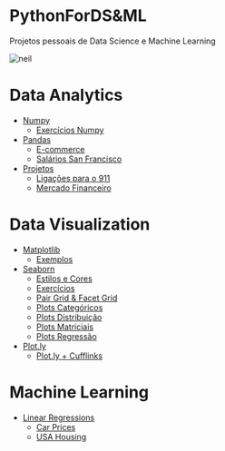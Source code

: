 # PythonForDS&ML
Projetos pessoais de Data Science e Machine Learning

![neil](https://imarticus.org/wp-content/uploads/2019/07/ds11.gif)

  # Data Analytics
  
  * [Numpy](https://github.com/JnsFerreira/PythonForDS-ML/tree/master/DataAnalytics/Numpy)
      * [Exercícios Numpy](https://github.com/JnsFerreira/PythonForDS-ML/blob/master/DataAnalytics/Numpy/Exercicios_Numpy.ipynb)
  * [Pandas](https://github.com/JnsFerreira/PythonForDS-ML/tree/master/DataAnalytics/Pandas)
      * [E-commerce](https://github.com/JnsFerreira/PythonForDS-ML/tree/master/DataAnalytics/Pandas/E-Commerce)
      * [Salários San Francisco](https://github.com/JnsFerreira/PythonForDS-ML/tree/master/DataAnalytics/Pandas/SanFranciscoSalaries)
   * [Projetos](https://github.com/JnsFerreira/PythonForDS-ML/tree/master/DataAnalytics/Projetos)
      * [Ligações para o 911](https://github.com/JnsFerreira/PythonForDS-ML/tree/master/DataAnalytics/Projetos/Liga%C3%A7%C3%B5es%20para%20o%20911)
      * [Mercado Financeiro](https://github.com/JnsFerreira/PythonForDS-ML/tree/master/DataAnalytics/Projetos/Mercado%20Financeiro)
      
  # Data Visualization
    
  * [Matplotlib](https://github.com/JnsFerreira/PythonForDS-ML/tree/master/DataViz/Matplotlib)
      * [Exemplos](https://github.com/JnsFerreira/PythonForDS-ML/blob/master/DataViz/Matplotlib/ExerciciosMatplotlib.ipynb)
  * [Seaborn](https://github.com/JnsFerreira/PythonForDS-ML/tree/master/DataViz/Seaborn)
      * [Estilos e Cores](https://github.com/JnsFerreira/PythonForDS-ML/blob/master/DataViz/Seaborn/Estilos%26Cores.ipynb)
      * [Exercícios](https://github.com/JnsFerreira/PythonForDS-ML/blob/master/DataViz/Seaborn/ExerciciosSeaborn.ipynb)
      * [Pair Grid & Facet Grid](https://github.com/JnsFerreira/PythonForDS-ML/blob/master/DataViz/Seaborn/PairGrids%26FacetGrid.ipynb)
      * [Plots Categóricos](https://github.com/JnsFerreira/PythonForDS-ML/blob/master/DataViz/Seaborn/PlotsCategoricos.ipynb)
      * [Plots Distribuição](https://github.com/JnsFerreira/PythonForDS-ML/blob/master/DataViz/Seaborn/PlotsDistribui%C3%A7%C3%A3o.ipynb)
      * [Plots Matriciais](https://github.com/JnsFerreira/PythonForDS-ML/blob/master/DataViz/Seaborn/PlotsMatriciais.ipynb)
      * [Plots Regressão](https://github.com/JnsFerreira/PythonForDS-ML/blob/master/DataViz/Seaborn/PlotsRegressao.ipynb)
   * [Plot.ly](https://github.com/JnsFerreira/PythonForDS-ML/blob/master/DataViz/Plotly)
      * [Plot.ly + Cufflinks](https://github.com/JnsFerreira/PythonForDS-ML/blob/master/DataViz/Plotly/Plotly%2BCufflinks.ipynb)
      
  # Machine Learning
  
  * [Linear Regressions]()
    * [Car Prices]()
    * [USA Housing]()
    

